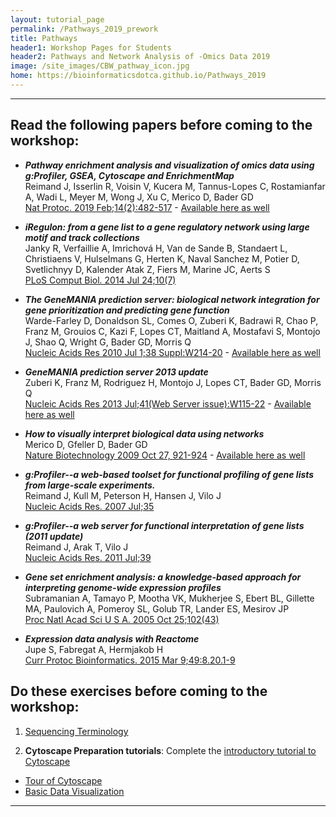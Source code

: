 ```yaml
---
layout: tutorial_page
permalink: /Pathways_2019_prework
title: Pathways
header1: Workshop Pages for Students
header2: Pathways and Network Analysis of -Omics Data 2019
image: /site_images/CBW_pathway_icon.jpg
home: https://bioinformaticsdotca.github.io/Pathways_2019
---
```


***

## Read the following papers before coming to the workshop:

  * ***Pathway enrichment analysis and visualization of omics data using g:Profiler, GSEA, Cytoscape and EnrichmentMap***<BR>
Reimand J, Isserlin R, Voisin V, Kucera M, Tannus-Lopes C, Rostamianfar A, Wadi L, Meyer M, Wong J, Xu C, Merico D, Bader GD <BR>
[Nat Protoc. 2019 Feb;14(2):482-517](https://www.nature.com/articles/s41596-018-0103-9) - [Available here as well](http://baderlab.org/Publications#EM_2019)
  
  * ***iRegulon: from a gene list to a gene regulatory network using large motif and track collections***<BR>Janky R, Verfaillie A, Imrichová H, Van de Sande B, Standaert L, Christiaens V, Hulselmans G, Herten K, Naval Sanchez M, Potier D, Svetlichnyy D, Kalender Atak Z, Fiers M, Marine JC, Aerts S<BR>[PLoS Comput Biol. 2014 Jul 24;10(7)](https://journals.plos.org/ploscompbiol/article?id=10.1371/journal.pcbi.1003731) 

  * ***The GeneMANIA prediction server: biological network integration for gene prioritization and predicting gene function***<BR>
Warde-Farley D, Donaldson SL, Comes O, Zuberi K, Badrawi R, Chao P, Franz M, Grouios C, Kazi F, Lopes CT, Maitland A, Mostafavi S, Montojo J, Shao Q, Wright G, Bader GD, Morris Q<BR>
[Nucleic Acids Res 2010 Jul 1;38 Suppl:W214-20](https://academic.oup.com/nar/article/38/suppl_2/W214/1126704) - [Available here as well](http://baderlab.org/Publications#GeneMANIA_original)
  
  * ***GeneMANIA prediction server 2013 update***<BR>
Zuberi K, Franz M, Rodriguez H, Montojo J, Lopes CT, Bader GD, Morris Q <BR>
[Nucleic Acids Res 2013 Jul;41(Web Server issue):W115-22](https://academic.oup.com/nar/article/41/W1/W115/1114788) - [Available here as well](http://baderlab.org/Publications#GeneMANIA_2013)
  
  * ***How to visually interpret biological data using networks***<BR>
Merico D, Gfeller D, Bader GD <BR>
[Nature Biotechnology 2009 Oct 27, 921-924](https://www.nature.com/articles/nbt.1567)  - [Available here as well](http://baderlab.org/Publications#interpret_networks)
  
  * ***g:Profiler--a web-based toolset for functional profiling of gene lists from large-scale experiments.***<BR>Reimand J, Kull M, Peterson H, Hansen J, Vilo J <BR> [Nucleic Acids Res. 2007 Jul;35](https://www.ncbi.nlm.nih.gov/pmc/articles/PMC1933153/)
  
  * ***g:Profiler--a web server for functional interpretation of gene lists (2011 update)***<BR>Reimand J, Arak T, Vilo J<BR> [Nucleic Acids Res. 2011 Jul;39](https://www.ncbi.nlm.nih.gov/pmc/articles/PMC3125778/)
  
  * ***Gene set enrichment analysis: a knowledge-based approach for interpreting genome-wide expression profiles***<BR>Subramanian A, Tamayo P, Mootha VK, Mukherjee S, Ebert BL, Gillette MA, Paulovich A, Pomeroy SL, Golub TR, Lander ES, Mesirov JP<BR>[Proc Natl Acad Sci U S A. 2005 Oct 25;102(43)](https://www.ncbi.nlm.nih.gov/pmc/articles/PMC1239896/)
  
  * ***Expression data analysis with Reactome***<BR>Jupe S, Fabregat A, Hermjakob H<BR>[Curr  Protoc Bioinformatics. 2015 Mar 9;49:8.20.1-9](https://www.ncbi.nlm.nih.gov/pmc/articles/PMC4407007/)
 
## Do these exercises before coming to the workshop:

  1. [Sequencing Terminology](http://www.ncbi.nlm.nih.gov/projects/genome/glossary.shtml)

  1.  **Cytoscape Preparation tutorials**: Complete the [introductory tutorial to Cytoscape](http://tutorials.cytoscape.org)
  
  * [Tour of Cytoscape](https://cytoscape.org/cytoscape-tutorials/protocols/tour-of-cytoscape/#/)
  * [Basic Data Visualization](https://cytoscape.org/cytoscape-tutorials/protocols/basic-data-visualization/#/)

***
